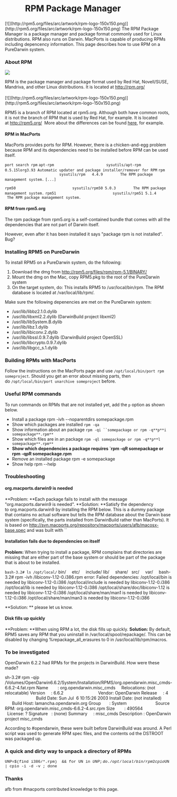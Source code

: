 RPM Package Manager
===================
<div style="display:inline;float:right;margin-top:5px;margin-right:10px;margin-bottom:5px;margin-left:10px">
[![](http://rpm5.org/files/arc/artwork/rpm-logo-150x150.png)](http://rpm5.org/files/arc/artwork/rpm-logo-150x150.png)
The RPM Package Manager is a package manager and package format commonly used for Linux distributions. RPM also runs on Darwin. MacPorts is capable of producing RPMs including depencency information.
This page describes how to use RPM on a PureDarwin system.

### About RPM
![](http://archiv.tu-chemnitz.de/pub/2006/0178/data/rpm_logo.png)

RPM is the package manager and package format used by Red Hat, Novell/SUSE, Mandriva, and other Linux distributions.
It is located at <http://rpm.org/> 

<div style="display:inline;float:left;margin-top:5px;margin-right:10px;margin-bottom:0px;margin-left:0px">
[![](http://rpm5.org/files/arc/artwork/rpm-logo-150x150.png)](http://rpm5.org/files/arc/artwork/rpm-logo-150x150.png)

RPM5 is a branch of RPM located at rpm5.org.
Although both have common roots, it is not the branch of RPM that is used by Red Hat, for example.
It is located at <http://rpm5.org/> 
More about the differences can be found [here](http://trainofthoughts.org/blog/2008/01/06/rpm5-vs-rpm/), for example.


#### RPM in MacPorts
MacPorts provides ports for RPM. However, there is a chicken-and-egg problem because RPM and its dependencies need to be installed before RPM can be used itself.


`port search rpm`
`apt-rpm                        sysutils/apt-rpm 0.5.15lorg3.93 Automatic updater and package installer/remover for RPM`
`rpm                            sysutils/rpm   4.4.9        The RPM package management system.`
`[...]`

`rpm50                          sysutils/rpm50 5.0.3        The RPM package management system.`
`rpm51                          sysutils/rpm51 5.1.4        The RPM package management system.`



#### RPM from rpm5.org
The rpm package from rpm5.org is a self-contained bundle that comes with all the dependencies that are not part of Darwin itself.

However, even after it has been installed it says "package rpm is not installed". Bug?
### Installing RPM5 on PureDarwin
To install RPM5 on a PureDarwin system, do the following:

1.  Download the dmg from http://rpm5.org/files/rpm/rpm-5.1/BINARY/
2.  Mount the dmg on the Mac, copy RPM5.pkg to the root of the PureDarwin system
3.  On the target system, do: 
This installs RPM5 to /usr/local/bin/rpm. The RPM database is located at /var/local/lib/rpm/.

Make sure the following depenencies are met on the PureDarwin system:
-   /usr/lib/libbz2.1.0.dylib
-   /usr/lib/libxml2.2.dylib (DarwinBuild project libxml2)
-   /usr/lib/libSystem.B.dylib
-   /usr/lib/libz.1.dylib
-   /usr/lib/libiconv.2.dylib
-   /usr/lib/libssl.0.9.7.dylib (DarwinBuild project OpenSSL)
-   /usr/lib/libcrypto.0.9.7.dylib
-   /usr/lib/libgcc_s.1.dylib
### Building RPMs with MacPorts
Follow the instructions on the MacPorts page and use `/opt/local/bin/port rpm someproject`.
Should you get an error about missing parts, then do `/opt/local/bin/port unarchive someproject` before.
### Useful RPM commands
To run commands on RPMs that are not installed yet, add the `p` option as shown below.
-   Install a package rpm -ivh --noparentdirs somepackage.rpm
-   Show which packages are installed `rpm -qa`
-   Show information about an package `rpm -qi ``somepackage or rpm -q**p**i somepackage**.rpm**`
-   Show which files are in an package `rpm -ql somepackage or rpm -q**p**l somepackage**.rpm**`
-   **Show which dependencies a package requires `rpm -qR somepackage or rpm -qpR somepackage.rpm**
-   Remove an installed package rpm -e somepackage
-   Show help rpm --help
### Troubleshooting
#### org.macports.darwin9 is needed
**Problem: **Each package fails to install with the message "org.macports.darwin9 is needed".
**Solution: **Satisfy the dependency to org.macports.darwin9 by installing the RPM below. This is a dummy package that contains no actual software but tells the RPM database about the Darwin base system (specifically, the parts installed from DarwinBuild rather than MacPorts). It is based on <http://svn.macports.org/repository/macports/users/afb/macosx-base.spec> and was built with ``
#### Installation fails due to dependencies on itself
**Problem:** When trying to install a package, RPM complains that directories are missing that are either part of the base system or should be part of the package that is about to be installed.


`bash-3.2# ls /opt/local/`
bin/     etc/     include/ lib/     share/   src/     var/ 
`
`
bash-3.2# rpm -ivh /libiconv-1.12-0.i386.rpm error: Failed dependencies:
 /opt/local/bin is needed by libiconv-1.12-0.i386
 /opt/local/include is needed by libiconv-1.12-0.i386
 /opt/local/lib is needed by libiconv-1.12-0.i386
 /opt/local/share/doc/libiconv-1.12 is needed by libiconv-1.12-0.i386
 /opt/local/share/man/man1 is needed by libiconv-1.12-0.i386
 /opt/local/share/man/man3 is needed by libiconv-1.12-0.i386


**Solution: **
please let us know.
#### Disk fills up quickly
**Problem: **When using RPM a lot, the disk fills up quickly.
**Solution:** By default, RPM5 saves any RPM that you uninstall in /var/local/spool/repackage/.
This can be disabled by changing %repackage_all_erasures to 0 in /usr/local/lib/rpm/macros.
### To be investigated
OpenDarwin 6.2.2 had RPMs for the projects in DarwinBuild. How were these made?



sh-3.2# rpm -qip /Volumes/OpenDarwin6.6.2/System/Installation/RPMS/org.opendarwin.misc_cmds-6.6.2-4.fat.rpm
Name        : org.opendarwin.misc_cmds     Relocations: (not relocatable)
Version     : 6.6.2                             Vendor: OpenDarwin
Release     : 4                             Build Date: Sun Jul  6 10:15:26 2003
Install Date: (not installed)               Build Host: lamancha.opendarwin.org
Group       : System                        Source RPM: org.opendarwin.misc_cmds-6.6.2-4.src.rpm
Size        : 490564                           License: ?
Signature   : (none)
Summary     : misc_cmds
Description :
OpenDarwin project misc_cmds

According to #opendarwin, these were built before DarwinBuild was around. A Perl script was used to generate RPM spec files, and the contents od the DSTROOT was packaged up.

### A quick and dirty way to unpack a directory of RPMs
<span style="font-family:courier new,monospace"><span style="font-size:small">UNP=$(find i386/*.rpm)  && for UN in $UNP; do ./opt/local/bin/rpm2cpio  $UN | cpio -i -d -v ; done</span></span>


### Thanks
afb from #macports contributed knowledge to this page.
